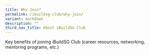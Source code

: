 ```yaml
---
title: Why Join?
permalink: /ibuildsg-club/why-join/
variant: markdown
description: ""
third_nav_title: About iBuildSG Club
---
```

Key benefits of joining iBuildSG Club (career resources, networking, mentoring programs, etc.)